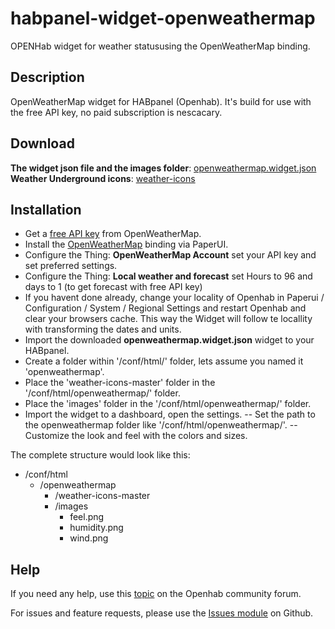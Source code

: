 # habpanel-widget-openweathermap
OPENHab widget for weather statususing the OpenWeatherMap binding.

## Description
OpenWeatherMap widget for HABpanel (Openhab). It's build for use with the free API key, no paid subscription is nescacary.

## Download
**The widget json file and the images folder**: [openweathermap.widget.json](https://github.com/BasvanH/habpanel-widget-openweathermap)
**Weather Underground icons**: [weather-icons](https://erikflowers.github.io/weather-icons/)

## Installation
- Get a [free API key](https://openweathermap.org/api) from OpenWeatherMap.
- Install the [OpenWeatherMap](https://www.openhab.org/addons/bindings/openweathermap/) binding via PaperUI.
- Configure the Thing: **OpenWeatherMap Account** set your API key and set preferred settings.
- Configure the Thing: **Local weather and forecast** set Hours to 96 and days to 1 (to get forecast with free API key)
- If you havent done already, change your locality of Openhab in Paperui / Configuration / System / Regional Settings and restart Openhab and clear your browsers cache. This way the Widget will follow te locallity with transforming the dates and units.
- Import the downloaded **openweathermap.widget.json** widget to your HABpanel.
- Create a folder within '/conf/html/' folder, lets assume you named it 'openweathermap'.
- Place the 'weather-icons-master' folder in the '/conf/html/openweathermap/' folder.
- Place the 'images' folder in the '/conf/html/openweathermap/' folder.
- Import the widget to a dashboard, open the settings.
-- Set the path to the openweathermap folder like '/conf/html/openweathermap/'.
-- Customize the look and feel with the colors and sizes.

The complete structure would look like this:

- /conf/html
  - /openweathermap
    - /weather-icons-master
    - /images
      - feel.png
      - humidity.png
      - wind.png

## Help
If you need any help, use this [topic](https://community.openhab.org/t/weather-underground-widget-with-forecast/40260) on the Openhab community forum.

For issues and feature requests, please use the [Issues module](https://github.com/BasvanH/habpanel-widget-weatherunderground/issues) on Github.
